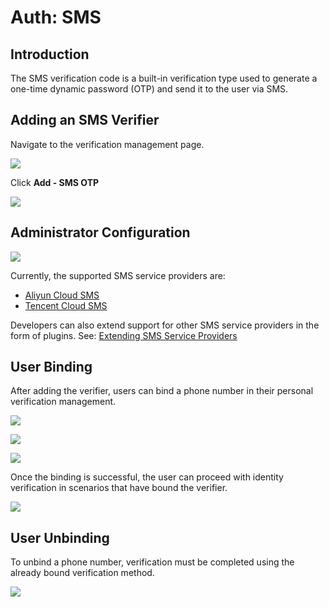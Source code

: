 
# Auth: SMS

<PluginInfo name="verification"></PluginInfo>

## Introduction

The SMS verification code is a built-in verification type used to generate a one-time dynamic password (OTP) and send it to the user via SMS.

## Adding an SMS Verifier

Navigate to the verification management page.

![](https://static-docs.nocobase.com/202502271726791.png)

Click **Add - SMS OTP**

![](https://static-docs.nocobase.com/202502271726056.png)

## Administrator Configuration

![](https://static-docs.nocobase.com/202502271727711.png)

Currently, the supported SMS service providers are:

- <a href="https://www.aliyun.com/product/sms" target="_blank">Aliyun Cloud SMS</a>
- <a href="https://cloud.tencent.com/product/sms" target="_blank">Tencent Cloud SMS</a>

Developers can also extend support for other SMS service providers in the form of plugins. See: [Extending SMS Service Providers](../../../handbook/verification/sms/dev)

## User Binding

After adding the verifier, users can bind a phone number in their personal verification management.

![](https://static-docs.nocobase.com/202502271737016.png)

![](https://static-docs.nocobase.com/202502271737769.png)

![](https://static-docs.nocobase.com/202502271738515.png)

Once the binding is successful, the user can proceed with identity verification in scenarios that have bound the verifier.

![](https://static-docs.nocobase.com/202502271739607.png)

## User Unbinding

To unbind a phone number, verification must be completed using the already bound verification method.

![](https://static-docs.nocobase.com/202502282103205.png)

